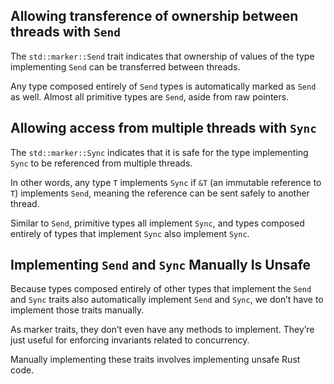 ## Allowing transference of ownership between threads with `Send`
The `std::marker::Send` trait indicates that ownership of values of the type implementing `Send` can be transferred between threads.

Any type composed entirely of `Send` types is automatically marked as `Send` as well. Almost all primitive types are `Send`, aside from raw pointers.
## Allowing access from multiple threads with `Sync`
The `std::marker::Sync` indicates that it is safe for the type implementing `Sync` to be referenced from multiple threads.

In other words, any type `T` implements `Sync` if `&T` (an immutable reference to `T`) implements `Send`, meaning the reference can be sent safely to another thread.

Similar to `Send`, primitive types all implement `Sync`, and types composed entirely of types that implement `Sync` also implement `Sync`.
## Implementing `Send` and `Sync` Manually Is Unsafe
Because types composed entirely of other types that implement the `Send` and `Sync` traits also automatically implement `Send` and `Sync`, we don’t have to implement those traits manually. 

As marker traits, they don’t even have any methods to implement. They’re just useful for enforcing invariants related to concurrency.

Manually implementing these traits involves implementing unsafe Rust code.